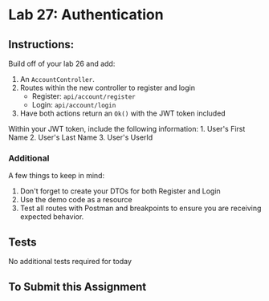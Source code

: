 # Lab 27: Authentication


## Instructions:

Build off of your lab 26 and add:
1. An `AccountController`.
2. Routes within the new controller to register and login
	- Register: `api/account/register`
	- Login: `api/account/login`
3. Have both actions return an `Ok()` with the JWT token included

Within your JWT token, include the following information:
	1. User's First Name
	2. User's Last Name
	3. User's UserId

### Additional

A few things to keep in mind:
1. Don't forget to create your DTOs for both Register and Login
2. Use the demo code as a resource
3. Test all routes with Postman and breakpoints to ensure you are receiving expected behavior.

## Tests

No additional tests required for today


## To Submit this Assignment

